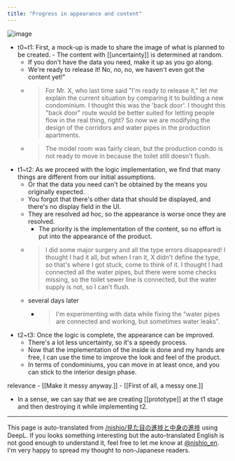 ```yaml
---
title: "Progress in appearance and content"
---
```


![image](https://gyazo.com/77a15415daf113efc525c24c513109e1/thumb/1000)
- t0~t1: First, a mock-up is made to share the image of what is planned to be created.
        - The content with [[uncertainty]] is determined at random.
    - If you don't have the data you need, make it up as you go along.
    - We're ready to release it! No, no, no, we haven't even got the content yet!"
    - > For Mr. X, who last time said "I'm ready to release it," let me explain the current situation by comparing it to building a new condominium. I thought this was the 'back door'. I thought this "back door" route would be better suited for letting people flow in the real thing, right? So now we are modifying the design of the corridors and water pipes in the production apartments.
    - >  The model room was fairly clean, but the production condo is not ready to move in because the toilet still doesn't flush.
- t1~t2: As we proceed with the logic implementation, we find that many things are different from our initial assumptions.
    - Or that the data you need can't be obtained by the means you originally expected.
    - You forgot that there's other data that should be displayed, and there's no display field in the UI.
    - They are resolved ad hoc, so the appearance is worse once they are resolved.
        - The priority is the implementation of the content, so no effort is put into the appearance of the product.
    - > I did some major surgery and all the type errors disappeared! I thought I had it all, but when I ran it, X didn't define the type, so that's where I got stuck, come to think of it. I thought I had connected all the water pipes, but there were some checks missing, so the toilet sewer line is connected, but the water supply is not, so I can't flush.
    - several days later
        - > I'm experimenting with data while fixing the "water pipes are connected and working, but sometimes water leaks".
- t2~t3: Once the logic is complete, the appearance can be improved.
    - There's a lot less uncertainty, so it's a speedy process.
    - Now that the implementation of the inside is done and my hands are free, I can use the time to improve the look and feel of the product.
    - In terms of condominiums, you can move in at least once, and you can stick to the interior design phase.


relevance
    - [[Make it messy anyway.]]
    - [[First of all, a messy one.]]
- In a sense, we can say that we are creating [[prototype]] at the t1 stage and then destroying it while implementing t2.

---
This page is auto-translated from [/nishio/見た目の進捗と中身の進捗](https://scrapbox.io/nishio/見た目の進捗と中身の進捗) using DeepL. If you looks something interesting but the auto-translated English is not good enough to understand it, feel free to let me know at [@nishio_en](https://twitter.com/nishio_en). I'm very happy to spread my thought to non-Japanese readers.